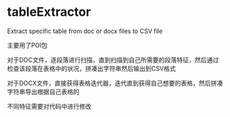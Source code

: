 # tableExtractor
Extract specific table from doc or docx files to CSV file

主要用了POI包

对于DOC文件，逐段落进行扫描，直到扫描到自己所需要的段落特征，然后通过检查该段落在表格中的状况，拼凑出字符串然后输出到CSV格式

对于DOCX文件，直接获得表格迭代器，迭代直到获得自己想要的表格，然后拼凑字符串导出根据自己表格的

不同特征需要对代码中进行修改
